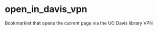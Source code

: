 open_in_davis_vpn
=================

Bookmarklet that opens the current page via the UC Davis library VPN
